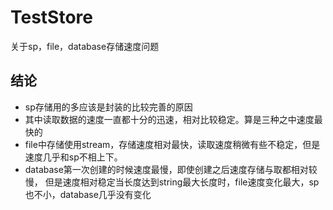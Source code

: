 # TestStore
关于sp，file，database存储速度问题
## 结论
* sp存储用的多应该是封装的比较完善的原因
* 其中读取数据的速度一直都十分的迅速，相对比较稳定。算是三种之中速度最快的
* file中存储使用stream，存储速度相对最快，读取速度稍微有些不稳定，但是速度几乎和sp不相上下。
* database第一次创建的时候速度最慢，即使创建之后速度存储与取都相对较慢，
但是速度相对稳定当长度达到string最大长度时，file速度变化最大，sp也不小，database几乎没有变化
